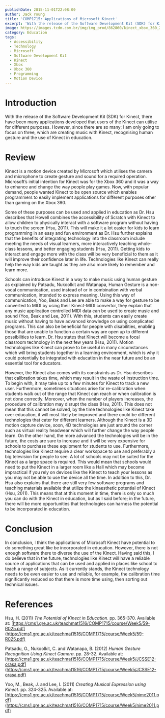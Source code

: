 ```yaml
---
publishDate: 2015-11-01T22:08:00
author: Jack Young
title: 'COMP1715: Applications of Microsoft Kinect'
excerpt: 'With the release of the Software Development Kit (SDK) for Kinect, there have been many applications developed that users of the Kinect can utilise for different purposes.'
image: https://images.tcdn.com.br/img/img_prod/862860/kinect_xbox_360_213_1_20200904161903.jpg
category: Education
tags:
  - Accessibility
  - Technology
  - Microsoft
  - Software Development Kit
  - Kinect
  - Xbox
  - Xbox 360
  - Programming
  - Motion Device
---
```


# Introduction

With the release of the Software Development Kit (SDK) for Kinect, there have been many applications developed that users of the Kinect can utilise for different purposes. However, since there are so many; I am only going to focus on three, which are creating music with Kinect, recognising human gesture and the use of Kinect in education.

# Review

Kinect is a motion device created by Microsoft which utilises the camera and microphone to create gesture and sound for a required operation. Microsoft’s initial intention for Kinect was for the Xbox 360 and it was a way to enhance and change the way people play games. Now, with popular demand, people wanted Kinect to be open source which enables programmers to easily implement applications for different purposes other than gaming on the Xbox 360.

Some of these purposes can be used and applied in education as Dr. Hsu describes that Howell combines the accessibility of Scratch with Kinect to allow children to physically interact with a software program without having to touch the screen (Hsu, 2011). This will make it a lot easier for kids to learn programming in an easy and fun environment as Dr. Hsu further explains that the benefits of integrating technology into the classroom include meeting the needs of visual learners, more interactively teaching whole-class lessons, and better engaging students (Hsu, 2011). Getting kids to interact and engage more with the class will be very beneficial to them as it will improve their confidence later in life. Technologies like Kinect can really help the way kids are taught as they are also more likely to remember and learn more.

Schools can introduce Kinect in a way to make music using human gesture as explained by Patsadu, Nukoolkit and Watanapa, Human Gesture is a non-vocal communication, used instead of or in combination with verbal communication, intended to express meaning. Using this way of communication, Yoo, Beak and Lee are able to make a way for gesture to be converted to MIDI by using their Kinect-MIDI convertor, they explain that any music application controlled MIDI data can be used to create music and sound (Yoo, Beak and Lee, 2011). With this, students can easily create music without having to have advanced knowledge on using complicated programs. This can also be beneficial for people with disabilities, enabling those that are unable to function a certain way are open up to different possibilities to learn. Dr. Hsu states that Kinect will become a focal classroom technology in the next few years (Hsu, 2011). Motion technologies like Kinect can prove to be useful in many circumstances which will bring students together in a learning environment, which is why it could potentially be integrated with education in the near future and be an essential tool for educators.

However, the Kinect also comes with its constraints as Dr. Hsu describes that calibration takes time, which may result in the waste of instruction time. To begin with, it may take up to a few minutes for Kinect to track a new user. Furthermore, sometimes situations arise for re-calibration when students walk out of the range that Kinect can reach or when calibration is not done correctly. Moreover, when the number of players increases, the procedure of calibration may disrupt the class (Hsu, 2011). This does not mean that this cannot be solved, by the time technologies like Kinect take over education, it will most likely be improved and there could be different technologies that cater for different learners. Although the Kinect is a 3D motion capture device, soon, 4D technologies are just around the corner such as virtual reality headwear which will further change the way people learn. On the other hand, the more advanced the technologies will be in the future, the costs are sure to increase and it will be very expensive for schools to purchase these equipment for students to use. Furthermore, technologies like Kinect require a clear workspace to use and preferably a big television for people to see. A lot of schools may not be suited for the Kinect as a large space is required. This would mean that schools would need to put the Kinect in a larger room like a Hall which may become impractical if you rely on devices like the Kinect to teach your lessons as you may not be able to use the device all the time. In addition to this, Dr. Hsu also explains that there are still very few software programs and teaching materials available that utilize the kinaesthetic potential of Kinect (Hsu, 2011). This means that at this moment in time, there is only so much you can do with the Kinect in education, but as I said before; in the future, there will be more opportunities that technologies can harness the potential to be incorporated in education.

# Conclusion

In conclusion, I think the applications of Microsoft Kinect have potential to do something great like be incorporated in education. However, there is not enough software there to diverse the use of the Kinect. Having said this, I do believe that in the future, technologies like Kinect will have a reliable source of applications that can be used and applied in places like school to teach a range of subjects. As it currently stands, the Kinect technology needs to be even easier to use and reliable, for example, the calibration time significantly reduced so that there is more time using, then sorting out technical issues.

# References

Hsu, H. (2011) _The Potential of Kinect in Education_. pp. 365-370. Available at:
[https://cms1.gre.ac.uk/teachmat1516/COMP1715/course/Week5/59-R025.pdf](https://cms1.gre.ac.uk/teachmat1516/COMP1715/course/Week5/59-R025.pdf)

Patsadu, O., Nukoolkit, C. and Watanapa, B. (2012) _Human Gesture Recognition Using Kinect Camera_. pp. 28-32. Available at:
[https://cms1.gre.ac.uk/teachmat1516/COMP1715/course/Week5/JCSSE12-orasa.pdf](https://cms1.gre.ac.uk/teachmat1516/COMP1715/course/Week5/JCSSE12-orasa.pdf)

Yoo, M., Beak, J. and Lee, I. (2011) _Creating Musical Expression using Kinect_. pp. 324-325. Available at:
[https://cms1.gre.ac.uk/teachmat1516/COMP1715/course/Week5/nime2011.pdf](https://cms1.gre.ac.uk/teachmat1516/COMP1715/course/Week5/nime2011.pdf)
